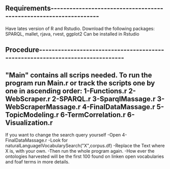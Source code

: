 ## Requirements------------------------------------------------------------------
Have lates version of R and Rstudio.
Download the following packages: SPARQL, mallet, rjava, rvest, ggplot2
Can be installed in Rstudio

## Procedure------------------------------------------------------------------------------
"Main" contains all scrips needed.
To run the program run 
Main.r
or
track the scripts one by one in ascending order:
1-Functions.r
2-WebScraper.r
2-SPARQL.r
3-SparqlMassage.r
3-WebScraperMassage.r
4-FinalDataMassage.r
5-TopicModeling.r
6-TermCorrelation.r
6-Visualization.r
------------------------------------------------------------------------------
If you want to change the search query yourself
-Open 4-FinalDataMassage.r
-Look for naturalLanguagelVocabularySearch("X",corpus.df)
-Replace the Text where X is, with your own.
-Then run the whole program again.
-How ever the ontologies harvested will be the first 100 found on linken open vocabularies
and foaf terms in more details.